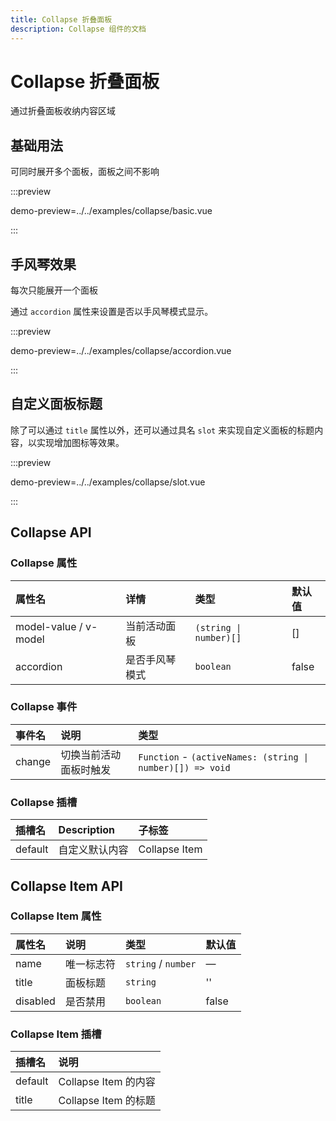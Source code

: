 ```yaml
---
title: Collapse 折叠面板
description: Collapse 组件的文档
---
```


# Collapse 折叠面板

通过折叠面板收纳内容区域

## 基础用法

可同时展开多个面板，面板之间不影响

:::preview

demo-preview=../../examples/collapse/basic.vue

:::

## 手风琴效果

每次只能展开一个面板

通过 `accordion` 属性来设置是否以手风琴模式显示。

:::preview

demo-preview=../../examples/collapse/accordion.vue

:::

## 自定义面板标题

除了可以通过 `title` 属性以外，还可以通过具名 `slot` 来实现自定义面板的标题内容，以实现增加图标等效果。

:::preview

demo-preview=../../examples/collapse/slot.vue

:::

## Collapse API

### Collapse 属性

| 属性名                | 详情           | 类型                   | 默认值 |
| :-------------------- | :------------- | :--------------------- | :----- |
| model-value / v-model | 当前活动面板   | `(string \| number)[]` | []     |
| accordion             | 是否手风琴模式 | `boolean`              | false  |

### Collapse 事件

| 事件名 | 说明                   | 类型                                                       |
| :----- | :--------------------- | :--------------------------------------------------------- |
| change | 切换当前活动面板时触发 | `Function` - `(activeNames: (string \| number)[]) => void` |

### Collapse 插槽

| 插槽名  | Description    | 子标签        |
| :------ | :------------- | :------------ |
| default | 自定义默认内容 | Collapse Item |

## Collapse Item API

### Collapse Item 属性

| 属性名   | 说明       | 类型                | 默认值 |
| :------- | :--------- | :------------------ | :----- |
| name     | 唯一标志符 | `string` / `number` | —      |
| title    | 面板标题   | `string`            | ''     |
| disabled | 是否禁用   | `boolean`           | false  |

### Collapse Item 插槽

| 插槽名  | 说明                 |
| :------ | :------------------- |
| default | Collapse Item 的内容 |
| title   | Collapse Item 的标题 |
